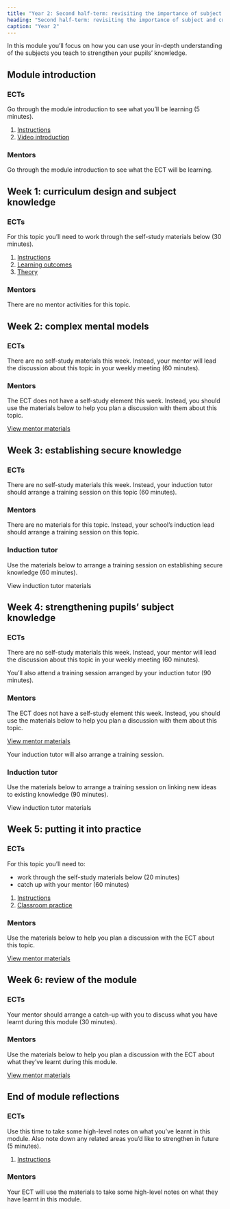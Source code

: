 ```yaml
---
title: "Year 2: Second half-term: revisiting the importance of subject and curriculum knowledge"
heading: "Second half-term: revisiting the importance of subject and curriculum knowledge"
caption: "Year 2"
---
```


In this module you’ll focus on how you can use your in-depth understanding of the subjects you teach to strengthen your pupils’ knowledge.

## Module introduction

### ECTs

Go through the module introduction to see what you’ll be learning (5 minutes).

1. [Instructions](/education-development-trust/year-2-revisiting-the-importance-of-subject-and-curriculum-knowledge/intro-ect-instructions)
2. [Video introduction](/education-development-trust/year-2-revisiting-the-importance-of-subject-and-curriculum-knowledge/intro-ect-video-introduction)

### Mentors

Go through the module introduction to see what the ECT will be learning.

## Week 1: curriculum design and subject knowledge

### ECTs

For this topic you’ll need to work through the self-study materials below (30 minutes).

1. [Instructions](/education-development-trust/year-2-revisiting-the-importance-of-subject-and-curriculum-knowledge/spring-week-1-ect-instructions)
2. [Learning outcomes](/education-development-trust/year-2-revisiting-the-importance-of-subject-and-curriculum-knowledge/spring-week-1-ect-learning-outcomes)
3. [Theory](/education-development-trust/year-2-revisiting-the-importance-of-subject-and-curriculum-knowledge/spring-week-1-ect-theory)

### Mentors

There are no mentor activities for this topic.

## Week 2: complex mental models

### ECTs

There are no self-study materials this week. Instead, your mentor will lead the discussion about this topic in your weekly meeting (60 minutes).

### Mentors

The ECT does not have a self-study element this week. Instead, you should use the materials below to help you plan a discussion with them about this topic.

[View mentor materials](/education-development-trust/year-2-revisiting-the-importance-of-subject-and-curriculum-knowledge/spring-week-2-mentor-materials)

## Week 3: establishing secure knowledge

### ECTs

There are no self-study materials this week. Instead, your induction tutor should arrange a training session on this topic (60 minutes).

### Mentors

There are no materials for this topic. Instead, your school’s induction lead should arrange a training session on this topic.

### Induction tutor

Use the materials below to arrange a training session on establishing secure knowledge (60 minutes).

View induction tutor materials

## Week 4: strengthening pupils’ subject knowledge

### ECTs

There are no self-study materials this week. Instead, your mentor will lead the discussion about this topic in your weekly meeting (60 minutes).

You’ll also attend a training session arranged by your induction tutor (90 minutes).

### Mentors

The ECT does not have a self-study element this week. Instead, you should use the materials below to help you plan a discussion with them about this topic.

[View mentor materials](/education-development-trust/year-2-revisiting-the-importance-of-subject-and-curriculum-knowledge/spring-week-4-mentor-materials)

Your induction tutor will also arrange a training session.

### Induction tutor

Use the materials below to arrange a training session on linking new ideas to existing knowledge (90 minutes).

View induction tutor materials

## Week 5: putting it into practice

### ECTs

For this topic you’ll need to:

- work through the self-study materials below (20 minutes)
- catch up with your mentor (60 minutes)

1. [Instructions](/education-development-trust/year-2-revisiting-the-importance-of-subject-and-curriculum-knowledge/spring-week-5-ect-instructions)
2. [Classroom practice](/education-development-trust/year-2-revisiting-the-importance-of-subject-and-curriculum-knowledge/spring-week-5-ect-classroom-practice)

### Mentors

Use the materials below to help you plan a discussion with the ECT about this topic.

[View mentor materials](/education-development-trust/year-2-revisiting-the-importance-of-subject-and-curriculum-knowledge/spring-week-5-mentor-materials)

## Week 6: review of the module

### ECTs

Your mentor should arrange a catch-up with you to discuss what you have learnt during this module (30 minutes).

### Mentors

Use the materials below to help you plan a discussion with the ECT about what they’ve learnt during this module.

[View mentor materials](/education-development-trust/year-2-revisiting-the-importance-of-subject-and-curriculum-knowledge/spring-week-6-mentor-materials)

## End of module reflections

### ECTs

Use this time to take some high-level notes on what you’ve learnt in this module. Also note down any related areas you’d like to strengthen in future (5 minutes).

1. [Instructions](/education-development-trust/year-2-revisiting-the-importance-of-subject-and-curriculum-knowledge/intro-ect-instructions)

### Mentors

Your ECT will use the materials to take some high-level notes on what they have learnt in this module.
